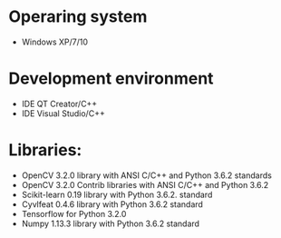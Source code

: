 # Operaring system
  - Windows XP/7/10
  
# Development environment
  - IDE QT Creator/C++
  - IDE Visual Studio/C++
  
# Libraries:
  - OpenCV 3.2.0 library with ANSI C/C++ and Python 3.6.2 standards
  - OpenCV 3.2.0 Contrib libraries with ANSI C/C++ and Python 3.6.2
  - Scikit-learn 0.19 library with Python 3.6.2. standard
  - Cyvlfeat 0.4.6 library with Python 3.6.2 standard
  - Tensorflow for Python 3.2.0
  - Numpy 1.13.3 library with Python 3.6.2 standard
